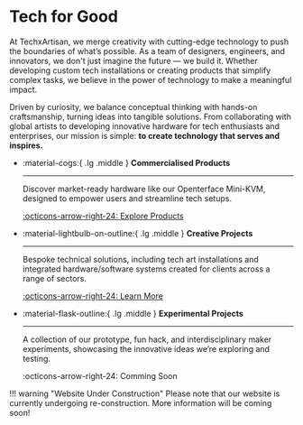 # Tech for Good

At TechxArtisan, we merge creativity with cutting-edge technology to push the boundaries of what’s possible. As a team of designers, engineers, and innovators, we don't just imagine the future — we build it. Whether developing custom tech installations or creating products that simplify complex tasks, we believe in the power of technology to make a meaningful impact.

Driven by curiosity, we balance conceptual thinking with hands-on craftsmanship, turning ideas into tangible solutions. From collaborating with global artists to developing innovative hardware for tech enthusiasts and enterprises, our mission is simple: **to create technology that serves and inspires.**

<div class="grid cards" markdown>

-   :material-cogs:{ .lg .middle } __Commercialised Products__

    ---

    Discover market-ready hardware like our Openterface Mini-KVM, designed to empower users and streamline tech setups.

    [:octicons-arrow-right-24: Explore Products](/product/)

-   :material-lightbulb-on-outline:{ .lg .middle } __Creative Projects__

    ---

    Bespoke technical solutions, including tech art installations and integrated hardware/software systems created for clients across a range of sectors.

    [:octicons-arrow-right-24: Learn More](/project/)

-   :material-flask-outline:{ .lg .middle } __Experimental Projects__

    ---

    A collection of our prototype, fun hack, and interdisciplinary maker experiments, showcasing the innovative ideas we’re exploring and testing.
    
    :octicons-arrow-right-24: Comming Soon

</div>

!!! warning "Website Under Construction"
    Please note that our website is currently undergoing re-construction. More information will be coming soon!